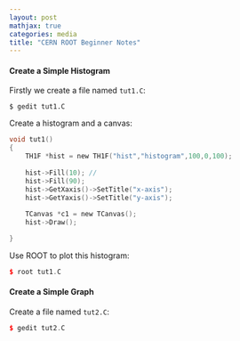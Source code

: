 ```yaml
---
layout: post
mathjax: true
categories: media
title: "CERN ROOT Beginner Notes"
---
```


#### Create a Simple Histogram
Firstly we create a file named `tut1.C`:
```jsx{4,7}
$ gedit tut1.C
```
Create a histogram and a canvas:
```c
void tut1()
{
    TH1F *hist = new TH1F("hist","histogram",100,0,100);
    
    hist->Fill(10); //
    hist->Fill(90);
    hist->GetXaxis()->SetTitle("x-axis");
    hist->GetYaxis()->SetTitle("y-axis");
    
    TCanvas *c1 = new TCanvas();
    hist->Draw();

}
```
Use ROOT to plot this histogram:
```C++
$ root tut1.C
```

#### Create a Simple Graph
Create a file named `tut2.C`:
```C++
$ gedit tut2.C
```

